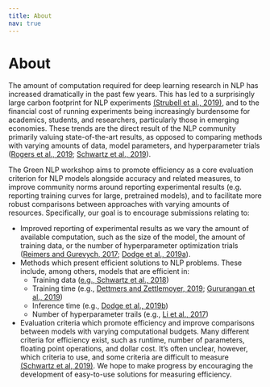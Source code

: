 ```yaml
---
title: About
nav: true
---
```


# About

The amount of computation required for deep learning research in NLP has increased dramatically in the past few years. This has led to a surprisingly large carbon footprint for NLP experiments [(Strubell et al., 2019)](https://arxiv.org/abs/1906.02243), and to the financial cost of running experiments being increasingly burdensome for academics, students, and researchers, particularly those in emerging economies. These trends are the direct result of the NLP community primarily valuing state-of-the-art results, as opposed to comparing methods with varying amounts of data, model parameters, and hyperparameter trials ([Rogers et al., 2019](https://hackingsemantics.xyz/2019/leaderboards/); [Schwartz et al., 2019](https://arxiv.org/abs/1907.10597)).

The Green NLP workshop aims to promote efficiency as a core evaluation criterion for NLP models alongside accuracy and related measures, to improve community norms around reporting experimental results (e.g. reporting training curves for large, pretrained models), and to facilitate more robust comparisons between approaches with varying amounts of resources.
Specifically, our goal is to encourage submissions relating to:
- Improved reporting of experimental results as we vary the amount of available computation, such as the size of the model, the amount of training data, or the number of hyperparameter optimization trials ([Reimers  and  Gurevych, 2017](https://arxiv.org/abs/1707.09861); [Dodge et al., 2019a](https://arxiv.org/abs/1909.03004)).
- Methods which present efficient solutions to NLP problems. These include, among others, models that are efficient in:
    - Training data ([e.g., Schwartz et al., 2018](https://aclweb.org/anthology/P18-1028))
    - Training time (e.g., [Dettmers and Zettlemoyer, 2019](https://arxiv.org/abs/1907.04840); [Gururangan et al., 2019](https://arxiv.org/abs/1909.03004))
    - Inference time (e.g., [Dodge et al., 2019b](https://arxiv.org/abs/1909.03011))
    - Number of hyperparameter trails (e.g., [Li et al., 2017](https://openreview.net/pdf?id=ry18Ww5ee)) 
- Evaluation criteria which promote efficiency and improve comparisons between models with varying computational budgets. Many different criteria for efficiency exist, such as runtime, number of parameters, floating point operations, and dollar cost. It’s often unclear, however, which criteria to use, and some criteria are difficult to measure [(Schwartz et al, 2019)](https://arxiv.org/abs/1907.10597). We hope to make progress by encouraging the development of easy-to-use solutions for measuring efficiency.